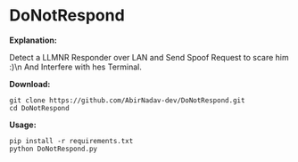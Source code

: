 # DoNotRespond

**Explanation:**

Detect a LLMNR Responder over LAN and Send Spoof Request to scare him :)\n
And Interfere with hes Terminal.


**Download:**

```
git clone https://github.com/AbirNadav-dev/DoNotRespond.git
cd DoNotRespond
```

**Usage:**

```
pip install -r requirements.txt
python DoNotRespond.py
```
